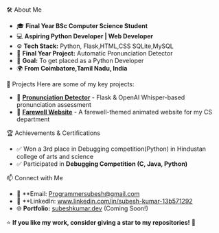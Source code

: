 

🛠️ About Me
- 🎓 **Final Year BSc Computer Science Student**
- 💻 **Aspiring Python Developer | Web Developer**
- ⚙️ **Tech Stack:** Python, Flask,HTML,CSS SQLite,MySQL
- 🚀 **Final Year Project:** Automatic Pronunciation Detector  
- 🎯 **Goal:** To get placed as a Python Developer  
- 🌍 **From Coimbatore,Tamil Nadu, India**  

🚀 Projects
Here are some of my key projects: 
- 🔹 **[Pronunciation Detector](https://github.com/Subesh-N/pronunce)** - Flask & OpenAI Whisper-based pronunciation assessment  
- 🔹 **[Farewell Website](https://github.com/Subesh-N/Clusters_Department)** - A farewell-themed animated website for my CS department  



🏆 Achievements & Certifications 
- ✅ Won a 3rd place in Debugging competition(Python) in Hindustan college of arts and science 
- ✅ Participated in **Debugging Competition (C, Java, Python)**  


📫 Connect with Me
- 📩 **Email: Programmersubesh@gmail.com 
- 💼 **LinkedIn: www.linkedin.com/in/subesh-kumar-13b571292
- 🌐 **Portfolio:** [subeshkumar.dev](#) (Coming Soon!)  



⭐ **If you like my work, consider giving a star to my repositories!** 🌟

